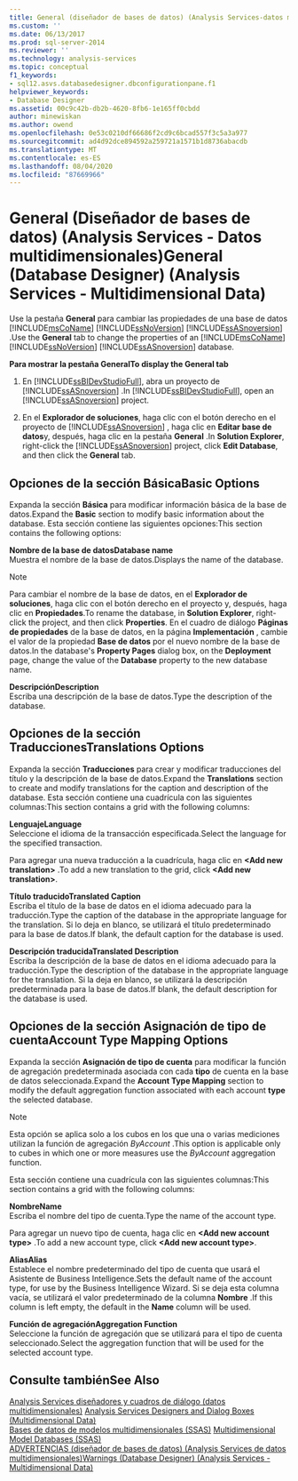 ```yaml
---
title: General (diseñador de bases de datos) (Analysis Services-datos multidimensionales) | Microsoft Docs
ms.custom: ''
ms.date: 06/13/2017
ms.prod: sql-server-2014
ms.reviewer: ''
ms.technology: analysis-services
ms.topic: conceptual
f1_keywords:
- sql12.asvs.databasedesigner.dbconfigurationpane.f1
helpviewer_keywords:
- Database Designer
ms.assetid: 00c9c42b-db2b-4620-8fb6-1e165ff0cbdd
author: minewiskan
ms.author: owend
ms.openlocfilehash: 0e53c0210df66686f2cd9c6bcad557f3c5a3a977
ms.sourcegitcommit: ad4d92dce894592a259721a1571b1d8736abacdb
ms.translationtype: MT
ms.contentlocale: es-ES
ms.lasthandoff: 08/04/2020
ms.locfileid: "87669966"
---
```

# <a name="general-database-designer-analysis-services---multidimensional-data"></a><span data-ttu-id="e51c8-102">General (Diseñador de bases de datos) (Analysis Services - Datos multidimensionales)</span><span class="sxs-lookup"><span data-stu-id="e51c8-102">General (Database Designer) (Analysis Services - Multidimensional Data)</span></span>
  <span data-ttu-id="e51c8-103">Use la pestaña **General** para cambiar las propiedades de una base de datos [!INCLUDE[msCoName](../includes/msconame-md.md)] [!INCLUDE[ssNoVersion](../includes/ssnoversion-md.md)] [!INCLUDE[ssASnoversion](../includes/ssasnoversion-md.md)] .</span><span class="sxs-lookup"><span data-stu-id="e51c8-103">Use the **General** tab to change the properties of an [!INCLUDE[msCoName](../includes/msconame-md.md)] [!INCLUDE[ssNoVersion](../includes/ssnoversion-md.md)] [!INCLUDE[ssASnoversion](../includes/ssasnoversion-md.md)] database.</span></span>  
  
 <span data-ttu-id="e51c8-104">**Para mostrar la pestaña General**</span><span class="sxs-lookup"><span data-stu-id="e51c8-104">**To display the General tab**</span></span>  
  
1.  <span data-ttu-id="e51c8-105">En [!INCLUDE[ssBIDevStudioFull](../includes/ssbidevstudiofull-md.md)], abra un proyecto de [!INCLUDE[ssASnoversion](../includes/ssasnoversion-md.md)] .</span><span class="sxs-lookup"><span data-stu-id="e51c8-105">In [!INCLUDE[ssBIDevStudioFull](../includes/ssbidevstudiofull-md.md)], open an [!INCLUDE[ssASnoversion](../includes/ssasnoversion-md.md)] project.</span></span>  
  
2.  <span data-ttu-id="e51c8-106">En el **Explorador de soluciones**, haga clic con el botón derecho en el proyecto de [!INCLUDE[ssASnoversion](../includes/ssasnoversion-md.md)] , haga clic en **Editar base de datos**y, después, haga clic en la pestaña **General** .</span><span class="sxs-lookup"><span data-stu-id="e51c8-106">In **Solution Explorer**, right-click the [!INCLUDE[ssASnoversion](../includes/ssasnoversion-md.md)] project, click **Edit Database**, and then click the **General** tab.</span></span>  
  
## <a name="basic-options"></a><span data-ttu-id="e51c8-107">Opciones de la sección Básica</span><span class="sxs-lookup"><span data-stu-id="e51c8-107">Basic Options</span></span>  
 <span data-ttu-id="e51c8-108">Expanda la sección **Básica** para modificar información básica de la base de datos.</span><span class="sxs-lookup"><span data-stu-id="e51c8-108">Expand the **Basic** section to modify basic information about the database.</span></span> <span data-ttu-id="e51c8-109">Esta sección contiene las siguientes opciones:</span><span class="sxs-lookup"><span data-stu-id="e51c8-109">This section contains the following options:</span></span>  
  
 <span data-ttu-id="e51c8-110">**Nombre de la base de datos**</span><span class="sxs-lookup"><span data-stu-id="e51c8-110">**Database name**</span></span>  
 <span data-ttu-id="e51c8-111">Muestra el nombre de la base de datos.</span><span class="sxs-lookup"><span data-stu-id="e51c8-111">Displays the name of the database.</span></span>  
  
> [!NOTE]  
>  <span data-ttu-id="e51c8-112">Para cambiar el nombre de la base de datos, en el **Explorador de soluciones**, haga clic con el botón derecho en el proyecto y, después, haga clic en **Propiedades**.</span><span class="sxs-lookup"><span data-stu-id="e51c8-112">To rename the database, in **Solution Explorer**, right-click the project, and then click **Properties**.</span></span> <span data-ttu-id="e51c8-113">En el cuadro de diálogo **Páginas de propiedades** de la base de datos, en la página **Implementación** , cambie el valor de la propiedad **Base de datos** por el nuevo nombre de la base de datos.</span><span class="sxs-lookup"><span data-stu-id="e51c8-113">In the database's **Property Pages** dialog box, on the **Deployment** page, change the value of the **Database** property to the new database name.</span></span>  
  
 <span data-ttu-id="e51c8-114">**Descripción**</span><span class="sxs-lookup"><span data-stu-id="e51c8-114">**Description**</span></span>  
 <span data-ttu-id="e51c8-115">Escriba una descripción de la base de datos.</span><span class="sxs-lookup"><span data-stu-id="e51c8-115">Type the description of the database.</span></span>  
  
## <a name="translations-options"></a><span data-ttu-id="e51c8-116">Opciones de la sección Traducciones</span><span class="sxs-lookup"><span data-stu-id="e51c8-116">Translations Options</span></span>  
 <span data-ttu-id="e51c8-117">Expanda la sección **Traducciones** para crear y modificar traducciones del título y la descripción de la base de datos.</span><span class="sxs-lookup"><span data-stu-id="e51c8-117">Expand the **Translations** section to create and modify translations for the caption and description of the database.</span></span> <span data-ttu-id="e51c8-118">Esta sección contiene una cuadrícula con las siguientes columnas:</span><span class="sxs-lookup"><span data-stu-id="e51c8-118">This section contains a grid with the following columns:</span></span>  
  
 <span data-ttu-id="e51c8-119">**Lenguaje**</span><span class="sxs-lookup"><span data-stu-id="e51c8-119">**Language**</span></span>  
 <span data-ttu-id="e51c8-120">Seleccione el idioma de la transacción especificada.</span><span class="sxs-lookup"><span data-stu-id="e51c8-120">Select the language for the specified transaction.</span></span>  
  
 <span data-ttu-id="e51c8-121">Para agregar una nueva traducción a la cuadrícula, haga clic en **\<Add new translation>** .</span><span class="sxs-lookup"><span data-stu-id="e51c8-121">To add a new translation to the grid, click **\<Add new translation>**.</span></span>  
  
 <span data-ttu-id="e51c8-122">**Título traducido**</span><span class="sxs-lookup"><span data-stu-id="e51c8-122">**Translated Caption**</span></span>  
 <span data-ttu-id="e51c8-123">Escriba el título de la base de datos en el idioma adecuado para la traducción.</span><span class="sxs-lookup"><span data-stu-id="e51c8-123">Type the caption of the database in the appropriate language for the translation.</span></span> <span data-ttu-id="e51c8-124">Si lo deja en blanco, se utilizará el título predeterminado para la base de datos.</span><span class="sxs-lookup"><span data-stu-id="e51c8-124">If blank, the default caption for the database is used.</span></span>  
  
 <span data-ttu-id="e51c8-125">**Descripción traducida**</span><span class="sxs-lookup"><span data-stu-id="e51c8-125">**Translated Description**</span></span>  
 <span data-ttu-id="e51c8-126">Escriba la descripción de la base de datos en el idioma adecuado para la traducción.</span><span class="sxs-lookup"><span data-stu-id="e51c8-126">Type the description of the database in the appropriate language for the translation.</span></span> <span data-ttu-id="e51c8-127">Si la deja en blanco, se utilizará la descripción predeterminada para la base de datos.</span><span class="sxs-lookup"><span data-stu-id="e51c8-127">If blank, the default description for the database is used.</span></span>  
  
## <a name="account-type-mapping-options"></a><span data-ttu-id="e51c8-128">Opciones de la sección Asignación de tipo de cuenta</span><span class="sxs-lookup"><span data-stu-id="e51c8-128">Account Type Mapping Options</span></span>  
 <span data-ttu-id="e51c8-129">Expanda la sección **Asignación de tipo de cuenta** para modificar la función de agregación predeterminada asociada con cada **tipo** de cuenta en la base de datos seleccionada.</span><span class="sxs-lookup"><span data-stu-id="e51c8-129">Expand the **Account Type Mapping** section to modify the default aggregation function associated with each account **type** the selected database.</span></span>  
  
> [!NOTE]  
>  <span data-ttu-id="e51c8-130"> Esta opción se aplica solo a los cubos en los que una o varias mediciones utilizan la función de agregación *ByAccount* .</span><span class="sxs-lookup"><span data-stu-id="e51c8-130">This option is applicable only to cubes in which one or more measures use the *ByAccount* aggregation function.</span></span>  
  
 <span data-ttu-id="e51c8-131">Esta sección contiene una cuadrícula con las siguientes columnas:</span><span class="sxs-lookup"><span data-stu-id="e51c8-131">This section contains a grid with the following columns:</span></span>  
  
 <span data-ttu-id="e51c8-132">**Nombre**</span><span class="sxs-lookup"><span data-stu-id="e51c8-132">**Name**</span></span>  
 <span data-ttu-id="e51c8-133">Escriba el nombre del tipo de cuenta.</span><span class="sxs-lookup"><span data-stu-id="e51c8-133">Type the name of the account type.</span></span>  
  
 <span data-ttu-id="e51c8-134">Para agregar un nuevo tipo de cuenta, haga clic en **\<Add new account type>** .</span><span class="sxs-lookup"><span data-stu-id="e51c8-134">To add a new account type, click **\<Add new account type>**.</span></span>  
  
 <span data-ttu-id="e51c8-135">**Alias**</span><span class="sxs-lookup"><span data-stu-id="e51c8-135">**Alias**</span></span>  
 <span data-ttu-id="e51c8-136">Establece el nombre predeterminado del tipo de cuenta que usará el Asistente de Business Intelligence.</span><span class="sxs-lookup"><span data-stu-id="e51c8-136">Sets the default name of the account type, for use by the Business Intelligence Wizard.</span></span> <span data-ttu-id="e51c8-137">Si se deja esta columna vacía, se utilizará el valor predeterminado de la columna **Nombre** .</span><span class="sxs-lookup"><span data-stu-id="e51c8-137">If this column is left empty, the default in the **Name** column will be used.</span></span>  
  
 <span data-ttu-id="e51c8-138">**Función de agregación**</span><span class="sxs-lookup"><span data-stu-id="e51c8-138">**Aggregation Function**</span></span>  
 <span data-ttu-id="e51c8-139">Seleccione la función de agregación que se utilizará para el tipo de cuenta seleccionado.</span><span class="sxs-lookup"><span data-stu-id="e51c8-139">Select the aggregation function that will be used for the selected account type.</span></span>  
  
## <a name="see-also"></a><span data-ttu-id="e51c8-140">Consulte también</span><span class="sxs-lookup"><span data-stu-id="e51c8-140">See Also</span></span>  
 <span data-ttu-id="e51c8-141">[Analysis Services diseñadores y cuadros de diálogo &#40;datos multidimensionales&#41;](analysis-services-designers-and-dialog-boxes-multidimensional-data.md) </span><span class="sxs-lookup"><span data-stu-id="e51c8-141">[Analysis Services Designers and Dialog Boxes &#40;Multidimensional Data&#41;](analysis-services-designers-and-dialog-boxes-multidimensional-data.md) </span></span>  
 <span data-ttu-id="e51c8-142">[Bases de datos de modelos multidimensionales &#40;SSAS&#41;](multidimensional-models/multidimensional-model-databases-ssas.md) </span><span class="sxs-lookup"><span data-stu-id="e51c8-142">[Multidimensional Model Databases &#40;SSAS&#41;](multidimensional-models/multidimensional-model-databases-ssas.md) </span></span>  
 [<span data-ttu-id="e51c8-143">ADVERTENCIAS &#40;diseñador de bases de datos&#41; &#40;Analysis Services de datos multidimensionales&#41;</span><span class="sxs-lookup"><span data-stu-id="e51c8-143">Warnings &#40;Database Designer&#41; &#40;Analysis Services - Multidimensional Data&#41;</span></span>](warnings-database-designer-analysis-services-multidimensional-data.md)  
  
  
